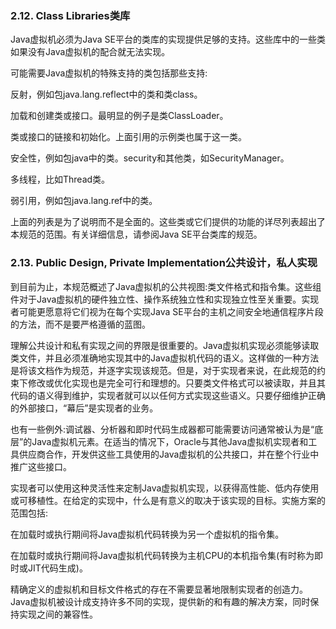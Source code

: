 ### 2.12. Class Libraries类库
Java虚拟机必须为Java SE平台的类库的实现提供足够的支持。这些库中的一些类如果没有Java虚拟机的配合就无法实现。

可能需要Java虚拟机的特殊支持的类包括那些支持:

反射，例如包java.lang.reflect中的类和类class。

加载和创建类或接口。最明显的例子是类ClassLoader。

类或接口的链接和初始化。上面引用的示例类也属于这一类。

安全性，例如包java中的类。security和其他类，如SecurityManager。

多线程，比如Thread类。

弱引用，例如包java.lang.ref中的类。

上面的列表是为了说明而不是全面的。这些类或它们提供的功能的详尽列表超出了本规范的范围。有关详细信息，请参阅Java SE平台类库的规范。

### 2.13. Public Design, Private Implementation公共设计，私人实现
到目前为止，本规范概述了Java虚拟机的公共视图:类文件格式和指令集。这些组件对于Java虚拟机的硬件独立性、操作系统独立性和实现独立性至关重要。实现者可能更愿意将它们视为在每个实现Java SE平台的主机之间安全地通信程序片段的方法，而不是要严格遵循的蓝图。

理解公共设计和私有实现之间的界限是很重要的。Java虚拟机实现必须能够读取类文件，并且必须准确地实现其中的Java虚拟机代码的语义。这样做的一种方法是将该文档作为规范，并逐字实现该规范。但是，对于实现者来说，在此规范的约束下修改或优化实现也是完全可行和理想的。只要类文件格式可以被读取，并且其代码的语义得到维护，实现者就可以以任何方式实现这些语义。只要仔细维护正确的外部接口，“幕后”是实现者的业务。

也有一些例外:调试器、分析器和即时代码生成器都可能需要访问通常被认为是“底层”的Java虚拟机元素。在适当的情况下，Oracle与其他Java虚拟机实现者和工具供应商合作，开发供这些工具使用的Java虚拟机的公共接口，并在整个行业中推广这些接口。

实现者可以使用这种灵活性来定制Java虚拟机实现，以获得高性能、低内存使用或可移植性。在给定的实现中，什么是有意义的取决于该实现的目标。实施方案的范围包括:

在加载时或执行期间将Java虚拟机代码转换为另一个虚拟机的指令集。

在加载时或执行期间将Java虚拟机代码转换为主机CPU的本机指令集(有时称为即时或JIT代码生成)。

精确定义的虚拟机和目标文件格式的存在不需要显著地限制实现者的创造力。Java虚拟机被设计成支持许多不同的实现，提供新的和有趣的解决方案，同时保持实现之间的兼容性。